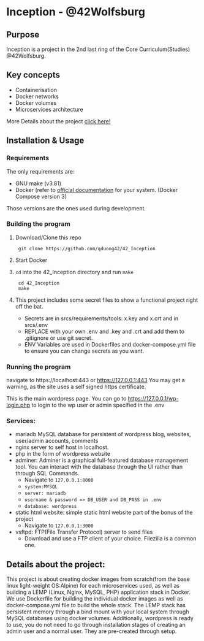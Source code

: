 #  Inception - @42Wolfsburg

## Purpose

Inception is a project in the 2nd last ring of the Core Curriculum(Studies) @42Wolfsburg.

## Key concepts
- Containerisation
- Docker networks
- Docker volumes
- Microservices architecture

More Details about the project [click here!](#details-about-the-project)


## Installation & Usage

### Requirements
The only requirements are:
- GNU make (v3.81)
- Docker (refer to [official documentation](https://docs.docker.com/engine/install/) for your system. (Docker Compose version 3)

Those versions are the ones used during development.

### Building the program

1. Download/Clone this repo

        git clone https://github.com/qduong42/42_Inception
2. Start Docker
3. `cd` into the 42_Inception directory and run `make`

        cd 42_Inception
        make
4. This project includes some secret files to show a functional project right off the bat.
   - Secrets are in srcs/requirements/tools: x.key and x.crt and in srcs/.env
   - REPLACE with your own .env and .key and .crt and add them to .gitignore or use git secret.
   - ENV Variables are used in Dockerfiles and docker-compose.yml file to ensure you can change secrets as you want.

### Running the program

navigate to https://localhost:443 or https://127.0.0.1:443 You may get a warning, as the site uses a self signed https certificate.

This is the main wordpress page. You can go to https://127.0.0.1/wp-login.php to login to the wp user or admin specified in the .env

### Services:
- mariadb MySQL database for persistent of wordpress blog, websites, user/admin accounts, comments
- nginx server to self host in localhost.
- php in the form of wordpress website
- adminer: Adminer is a graphical full-featured database management tool. You can interact with the database through the UI rather than through SQL Commands.
  - Navigate to `127.0.0.1:8080`
  - `system:MYSQL`
  - `server: mariadb`
  - `username & password => DB_USER and DB_PASS in .env`
  - `database: wordpress`
- static html website: simple static html website part of the bonus of the project
  - Navigate to `127.0.0.1:3000`
- vsftpd: FTP(File Transfer Protocol) server to send files
  - Download and use a FTP client of your choice. Filezilla is a common one.

## Details about the project:

This project is about creating docker images from scratch(from the base linux light-weight OS:Alpine) for each microservices used, as well as building a LEMP (Linux, Nginx, MySQL, PHP) application stack in Docker. We use Dockerfile for building the individual docker images as well as docker-compose.yml file to build the whole stack. The LEMP stack has persistent memory through a bind mount with your local system through MySQL databases using docker volumes. Additionally, wordpress is ready to use, you do not need to go through installation stages of creating an admin user and a normal user. They are pre-created through setup. 
